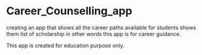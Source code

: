 # Career_Counselling_app

creating an app that shows all the career paths available for students
shows them list of scholarship
in other words this app is for career guidance.

This app  is created for education purpose only.
